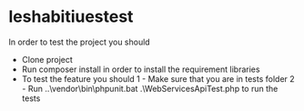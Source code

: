 # leshabitiuestest


In order to test the project you should 


- Clone project 
- Run composer install in order to install the requirement libraries
- To test the feature you should 
        1 - Make sure that you are in tests folder 
        2 - Run ..\vendor\bin\phpunit.bat .\WebServicesApiTest.php to run the tests 
        
 